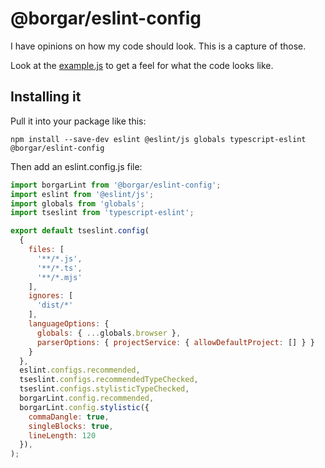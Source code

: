 # @borgar/eslint-config

I have opinions on how my code should look. This is a capture of those.

Look at the [example.js](./example.js) to get a feel for what the code looks like.

## Installing it

Pull it into your package like this:

    npm install --save-dev eslint @eslint/js globals typescript-eslint @borgar/eslint-config

Then add an eslint.config.js file:

```js
import borgarLint from '@borgar/eslint-config';
import eslint from '@eslint/js';
import globals from 'globals';
import tseslint from 'typescript-eslint';

export default tseslint.config(
  {
    files: [
      '**/*.js',
      '**/*.ts',
      '**/*.mjs'
    ],
    ignores: [
      'dist/*'
    ],
    languageOptions: {
      globals: { ...globals.browser },
      parserOptions: { projectService: { allowDefaultProject: [] } }
    }
  },
  eslint.configs.recommended,
  tseslint.configs.recommendedTypeChecked,
  tseslint.configs.stylisticTypeChecked,
  borgarLint.config.recommended,
  borgarLint.config.stylistic({
    commaDangle: true,
    singleBlocks: true,
    lineLength: 120
  }),
);
```

